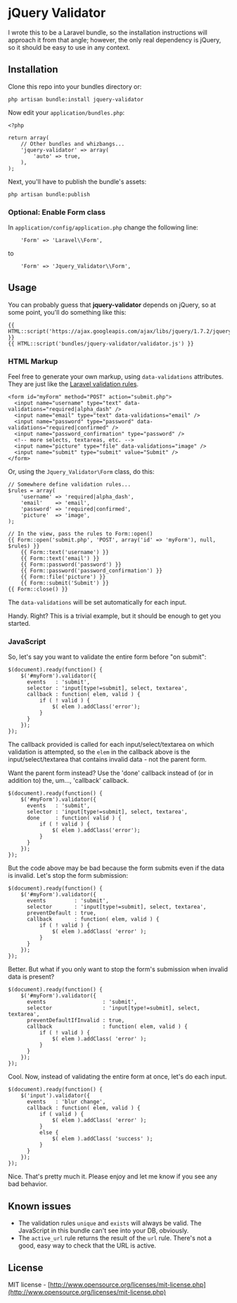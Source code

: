 # jQuery Validator

I wrote this to be a Laravel bundle, so the installation instructions will approach it from that angle; however, the only real dependency is jQuery, so it should be easy to use in any context.

## Installation

Clone this repo into your bundles directory or:

```
php artisan bundle:install jquery-validator
```

Now edit your ```application/bundles.php```:

```
<?php

return array(
    // Other bundles and whizbangs...
    'jquery-validator' => array(
        'auto' => true,
    ),
);
```

Next, you'll have to publish the bundle's assets:

```
php artisan bundle:publish
```

### Optional: Enable Form class

In ```application/config/application.php``` change the following line:

```
    'Form' => 'Laravel\\Form',
```

to

```
    'Form' => 'Jquery_Validator\\Form',
```

## Usage

You can probably guess that **jquery-validator** depends on jQuery, so at some point, you'll do something like this:

```
{{ HTML::script('https://ajax.googleapis.com/ajax/libs/jquery/1.7.2/jquery.min.js') }}
{{ HTML::script('bundles/jquery-validator/validator.js') }}
```

### HTML Markup

Feel free to generate your own markup, using ```data-validations``` attributes. They are just like the [Laravel validation rules](http://laravel.com/docs/validation#validation-rules).

```
<form id="myForm" method="POST" action="submit.php">
  <input name="username" type="text" data-validations="required|alpha_dash" />
  <input name="email" type="text" data-validations="email" />
  <input name="password" type="password" data-validations="required|confirmed" />
  <input name="password_confirmation" type="password" />
  <!-- more selects, textareas, etc. -->
  <input name="picture" type="file" data-validations="image" />
  <input name="submit" type="submit" value="Submit" />
</form>
```

Or, using the ```Jquery_Validator\Form``` class, do this:

```
// Somewhere define validation rules...
$rules = array(
    'username' => 'required|alpha_dash',
    'email'    => 'email',
    'password' => 'required|confirmed',
    'picture'  => 'image',
);

// In the view, pass the rules to Form::open()
{{ Form::open('submit.php', 'POST', array('id' => 'myForm'), null, $rules) }}
    {{ Form::text('username') }}
    {{ Form::text('email') }}
    {{ Form::password('password') }}
    {{ Form::password('password_confirmation') }}
    {{ Form::file('picture') }}
    {{ Form::submit('Submit') }}
{{ Form::close() }}
```

The ```data-validations``` will be set automatically for each input.

Handy. Right? This is a trivial example, but it should be enough to get you started.

### JavaScript

So, let's say you want to validate the entire form before "on submit":

```
$(document).ready(function() {
    $('#myForm').validator({
      events   : 'submit',
      selector : 'input[type!=submit], select, textarea',
      callback : function( elem, valid ) {
          if ( ! valid ) {
              $( elem ).addClass('error');
          }
      }
    });
});
```

The callback provided is called for each input/select/textarea on which validation is attempted, so the ```elem``` in the callback above is the input/select/textarea that contains invalid data - not the parent form.

Want the parent form instead? Use the 'done' callback instead of (or in addition to) the, um..., 'callback' callback.

```
$(document).ready(function() {
    $('#myForm').validator({
      events   : 'submit',
      selector : 'input[type!=submit], select, textarea',
      done     : function( valid ) {
          if ( ! valid ) {
              $( elem ).addClass('error');
          }
      }
    });
});
```

But the code above may be bad because the form submits even if the data is invalid. Let's stop the form submission:

```
$(document).ready(function() {
    $('#myForm').validator({
      events         : 'submit',
      selector       : 'input[type!=submit], select, textarea',
      preventDefault : true,
      callback       : function( elem, valid ) {
          if ( ! valid ) {
              $( elem ).addClass( 'error' );
          }
      }
    });
});
```

Better. But what if you only want to stop the form's submission when invalid data is present?

```
$(document).ready(function() {
    $('#myForm').validator({
      events                  : 'submit',
      selector                : 'input[type!=submit], select, textarea',
      preventDefaultIfInvalid : true,
      callback                : function( elem, valid ) {
          if ( ! valid ) {
              $( elem ).addClass( 'error' );
          }
      }
    });
});
```

Cool. Now, instead of validating the entire form at once, let's do each input.

```
$(document).ready(function() {
    $('input').validator({
      events   : 'blur change',
      callback : function( elem, valid ) {
          if ( valid ) {
              $( elem ).addClass( 'error' );
          }
          else {
              $( elem ).addClass( 'success' );
          }
      }
    });
});
```

Nice. That's pretty much it. Please enjoy and let me know if you see any bad behavior.

## Known issues

- The validation rules ```unique``` and ```exists``` will always be valid. The JavaScript in this bundle can't see into your DB, obviously.
- The ```active_url``` rule returns the result of the ```url``` rule. There's not a good, easy way to check that the URL is active.

## License

MIT license - [http://www.opensource.org/licenses/mit-license.php](http://www.opensource.org/licenses/mit-license.php)
